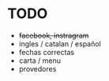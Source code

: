 # TODO

+ ~~facebook, instragram~~
+ ingles / catalan / español
+ fechas correctas
+ carta / menu
+ provedores
